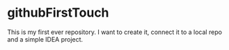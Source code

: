 # githubFirstTouch
This is my first ever repository. I want to create it, connect it to a local repo and a simple IDEA project.
